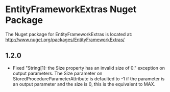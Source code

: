 EntityFrameworkExtras Nuget Package
===================================

The Nuget package for EntityFrameworkExtras is located at: http://www.nuget.org/packages/EntityFrameworkExtras/


## 1.2.0

- Fixed "String[1]: the Size property has an invalid size of 0." exception on output parameters. The Size parameter on StoredProcedureParameterAttribute is defaulted to -1 if the parameter is an output parameter and the size is 0, this is the equivalent to MAX.